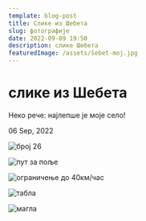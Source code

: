 ```yaml
---
template: blog-post
title: Слике из Шебета
slug: фотографије
date: 2022-09-09 19:50
description: слике Шебета
featuredImage: /assets/šebet-moj.jpg
---
```

# слике из Шебета

Неко рече: најлепше је моје село!

06 Sep, 2022

![број 26](https://shebet-selo.netlify.app/img/1.jpg "број 26")

![пут за поље](https://shebet-selo.netlify.app/img/8.jpg "коридор 10/56")

![ограничење до 40км/час](https://shebet-selo.netlify.app/img/img20210606160729-copy-.jpg "Путна сигнализација у складу са најновијим законом о саобраћају Републике Србије.")

![табла ](https://shebet-selo.netlify.app/img/%D0%B4%D0%BE%D0%B1%D1%80%D0%BE%D0%B4%D0%BE%D1%88%D0%BB%D0%B8-.jpg "Овде почиње моја радост и остало!")

![магла](https://shebet-selo.netlify.app/img/131018567_225079105806823_7821590948008478238_n.jpg "Шебет у магли")